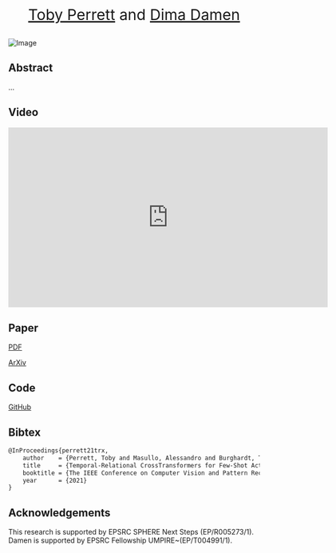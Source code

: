 <p align="center" style="font-size:30px">
<a href="https://tobyperrett.github.io/">Toby Perrett</a> and <a href="https://dimadamen.github.io/">Dima Damen</a>
</p>

![Image](2x3.jpg)

## Abstract
...

## Video


<iframe align="center" width="640" height="360" src="https://www.youtube.com/embed/8MtC6X4w4jE" frameborder="0" allow="accelerometer; autoplay; encrypted-media; gyroscope; picture-in-picture" allowfullscreen></iframe>



## Paper

[PDF](main.pdf)

[ArXiv](https://arxiv.org/abs/2101.06184)

## Code

[GitHub](https://github.com/tobyperrett/trx)

## Bibtex

```markdown
@InProceedings{perrett21trx,
    author    = {Perrett, Toby and Masullo, Alessandro and Burghardt, Tilo and Mirmehdi, Majid and Damen, Dima},
    title     = {Temporal-Relational CrossTransformers for Few-Shot Action Recognition},
    booktitle = {The IEEE Conference on Computer Vision and Pattern Recognition (CVPR)},
    year      = {2021}
}
```

## Acknowledgements
This research is supported by EPSRC SPHERE Next Steps (EP/R005273/1). Damen is supported by EPSRC Fellowship UMPIRE~(EP/T004991/1).
